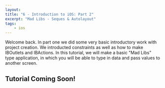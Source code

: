 ```yaml
---
layout:
title: "6 - Introduction to iOS: Part 2"
excerpt: "Mad Libs - Seques & Autolayout"
tags:
    - ios
---
```


Welcome back. In part one we did some very basic introductory work with project creation. We introducted constraints as well as how to make IBOutlets and IBActions. In this tutorial, we will make a basic "Mad Libs" type application, in which you will be able to type in data and pass values to another screen. 

## Tutorial Coming Soon!